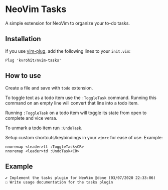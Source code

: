 # NeoVim Tasks

A simple extension for NeoVim to organize your to-do tasks.

## Installation 

If you use [vim-plug](https://github.com/junegunn/vim-plug), add the following lines to your `init.vim`:

```vim
Plug 'kvrohit/nvim-tasks'
```

## How to use

Create a file and save with `todo` extension.

To toggle text as a todo item use the `:ToggleTask` command. Running this command on an empty line will convert that line into a todo item.

Running `:ToggleTask` on a todo item will toggle its state from open to complete and vice versa.

To unmark a todo item run `:UndoTask`.

Setup custom shortcuts/keybindings in your `vimrc` for ease of use. Example:

```vim
nnoremap <leader>tt :ToggleTask<CR>
nnoremap <leader>td :UndoTask<CR>
```

## Example

```
✔ Implement the tasks plugin for NeoVim @done (03/07/2020 22:33:06)
☐ Write usage documentation for the tasks plugin
```

